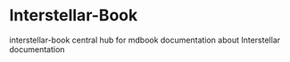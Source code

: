 # Interstellar-Book



interstellar-book
central hub for mdbook documentation about Interstellar documentation
